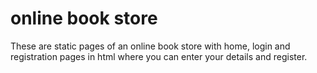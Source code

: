 # online book store
These are static pages of an online book store with home, login and registration pages in html where you can enter your details and register. 
